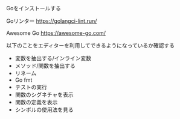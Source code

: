 Goをインストールする

Goリンター
https://golangci-lint.run/

Awesome Go
https://awesome-go.com/

以下のことをエディターを利用してできるようになっているか確認する
- 変数を抽出する/インライン変数
- メソッド/関数を抽出する
- リネーム
- Go fmt
- テストの実行
- 関数のシグネチャを表示
- 関数の定義を表示
- シンボルの使用法を見る


